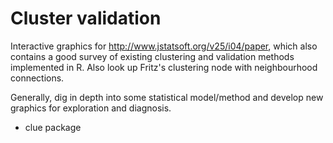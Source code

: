 Cluster validation
==================

Interactive graphics for http://www.jstatsoft.org/v25/i04/paper, which also contains a good survey of existing clustering and validation methods implemented in R.  Also look up Fritz's clustering node with neighbourhood connections.

Generally, dig in depth into some statistical model/method and develop new graphics for exploration and diagnosis.

+ clue package
